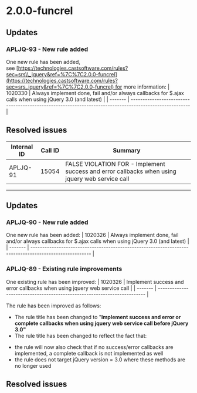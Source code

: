 # 2.0.0-funcrel

## Updates

### APLJQ-93 - New rule added

One new rule has been added, see [https://technologies.castsoftware.com/rules?sec=srs\\_jquery&ref=%7C%7C2.0.0-funcrel](https://technologies.castsoftware.com/rules?sec=srs_jquery&ref=%7C%7C2.0.0-funcrel) for more information:
| 1020330 | Always implement done, fail and/or always callbacks for $.ajax calls when using jQuery 3.0 (and latest) |
| ------- | ------------------------------------------------------------------------------------------------------- |

## Resolved issues

| Internal ID | Call ID | Summary |
| ----------- | ------- | ------- |
| APLJQ-91 | 15054 | FALSE VIOLATION FOR - Implement success and error callbacks when using jquery web service call |

---
## Updates

### APLJQ-90 - New rule added

One new rule has been added:
| 1020326 | Always implement done, fail and/or always callbacks for $.ajax calls when using jQuery 3.0 (and latest) |
| ------- | ------------------------------------------------------------------------------------------------------- |

### APLJQ-89 - Existing rule improvements

One existing rule has been improved:
| 1020326 | Implement success and error callbacks when using jquery web service call |
| ------- | ------------------------------------------------------------------------ |

The rule has been improved as follows:
- The rule title has been changed to "**Implement success and error or complete callbacks when using jquery web service call before jQuery 3.0"**
- The rule title has been changed to reflect the fact that:

*   the rule will now also check that if no success/error callbacks are implemented, a complete callback is not implemented as well
*   the rule does not target jQuery version = 3.0 where these methods are no longer used
## Resolved issues

